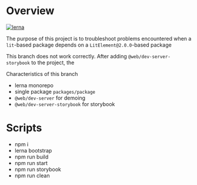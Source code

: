 # Overview

[![lerna](https://img.shields.io/badge/maintained%20with-lerna-cc00ff.svg)](https://lerna.js.org/)

The purpose of this project is to troubleshoot problems encountered when a `lit`-based package depends on a `LitElement@2.0.0`-based package

This branch does not work correctly. After adding `@web/dev-server-storybook` to the project, the 

Characteristics of this branch

- lerna monorepo
- single package `packages/package`
- `@web/dev-server` for demoing
- `@web/dev-server-storybook` for storybook


# Scripts

- npm i
- lerna bootstrap
- npm run build
- npm run start
- npm run storybook
- npm run clean


